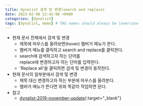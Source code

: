 ```yaml
---
title: dynalist 검색 및 변경(search and replace)
date: 2023-02-08 22:42:00 +0900
categories: [dynalist]
tags: [dynalist, memo] # TAG names should always be lowercase
---
```

- 현재 문서 전체에서 검색 및 변경
    - 제목에 마우스를 올려보면(hover) 햄버거 메뉴가 뜬다.
    - 햄버거 메뉴를 클릭하고 search and replace를 클릭한다.
    - search에 검색하고자 하는 단어를  
        replace에 변경하고자 하는 단어를 입력한다.
    - 'Replace all'을 클릭하면 검색 및 변경이 동작한다.
- 현재 문서의 일부분에서 검색 및 변경
    - 제목 대신 변경하고자 하는 부분에 마우스를 올려본다.
    - 햄버거 메뉴가 뜬다면 위와 똑같이 작업하면 된다.
- 참고
    - [dynalist-2019-november-update](https://blog.dynalist.io/2019-november-update/){:target="_blank"}
